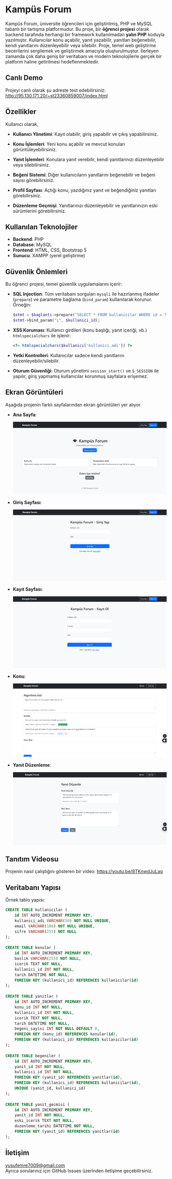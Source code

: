 # Kampüs Forum

Kampüs Forum, üniversite öğrencileri için geliştirilmiş, PHP ve MySQL tabanlı bir tartışma platformudur. Bu proje, bir **öğrenci projesi** olarak backend tarafında herhangi bir framework kullanılmadan **yalın PHP** koduyla yazılmıştır. Kullanıcılar konu açabilir, yanıt yazabilir, yanıtları beğenebilir, kendi yanıtlarını düzenleyebilir veya silebilir. Proje, temel web geliştirme becerilerini sergilemek ve geliştirmek amacıyla oluşturulmuştur. İlerleyen zamanda çok daha geniş bir veritabanı ve modern teknolojilerle gerçek bir platform haline getirilmesi hedeflenmektedir.

## Canlı Demo

Projeyi canlı olarak şu adreste test edebilirsiniz:\
http://95.130.171.20/~st23360859007/index.html

## Özellikler

Kullanıcı olarak,

- **Kullanıcı Yönetimi**: Kayıt olabilir, giriş yapabilir ve çıkış yapabilirsiniz.

- **Konu İşlemleri**: Yeni konu açabilir ve mevcut konuları görüntüleyebilirsiniz.

- **Yanıt İşlemleri**: Konulara yanıt verebilir, kendi yanıtlarınızı düzenleyebilir veya silebilirsiniz.

- **Beğeni Sistemi**: Diğer kullanıcıların yanıtlarını beğenebilir ve beğeni sayısı görebilirsiniz.

- **Profil Sayfası**: Açtığı konu, yazdığınız yanıt ve beğendiğiniz yanıtları görebilirsiniz.

- **Düzenleme Geçmişi**: Yanıtlarınızı düzenleyebilir ve yanıtlarınızın eski sürümlerini görebilirsiniz.

## Kullanılan Teknolojiler

- **Backend**: PHP
- **Database**: MySQL
- **Frontend**: HTML, CSS, Bootstrap 5
- **Sunucu**: XAMPP (yerel geliştirme)

## Güvenlik Önlemleri

Bu öğrenci projesi, temel güvenlik uygulamalarını içerir:

- **SQL Injection**: Tüm veritabanı sorguları `mysqli` ile hazırlanmış ifadeler (`prepare`) ve parametre bağlama (`bind_param`) kullanılarak korunur. Örneğin:

  ```php
  $stmt = $baglanti->prepare("SELECT * FROM kullanicilar WHERE id = ?");
  $stmt->bind_param("i", $kullanici_id);
  ```

- **XSS Koruması**: Kullanıcı girdileri (konu başlığı, yanıt içeriği, vb.) `htmlspecialchars` ile işlenir:

  ```php
  <?= htmlspecialchars($kullanici['kullanici_adi']) ?>
  ```

- **Yetki Kontrolleri**: Kullanıcılar sadece kendi yanıtlarını düzenleyebilir/silebilir.

- **Oturum Güvenliği**: Oturum yönetimi `session_start()` ve `$_SESSION` ile yapılır, giriş yapmamış kullanıcılar korunmuş sayfalara erişemez.

## Ekran Görüntüleri

Aşağıda projenin farklı sayfalarından ekran görüntüleri yer alıyor. 

- **Ana Sayfa**:

  ![Ana Sayfa](screenshots/anasayfa.png)

- **Giriş Sayfası**:

  ![Konu Sayfası](screenshots/giris.png)

- **Kayıt Sayfası**:

  ![Profil Sayfası](screenshots/kayit.png)

- **Konu**:

  ![Yanıt Düzenleme](screenshots/konu.png)

- **Yanıt Düzenleme**:

  ![Yanıt Düzenleme](screenshots/duzenle_yanit.png)

## Tanıtım Videosu

Projenin nasıl çalıştığını gösteren bir video: https://youtu.be/8TKnwdJuLag

## Veritabanı Yapısı

Örnek tablo yapısı:

```sql
CREATE TABLE kullanicilar (
    id INT AUTO_INCREMENT PRIMARY KEY,
    kullanici_adi VARCHAR(50) NOT NULL UNIQUE,
    email VARCHAR(100) NOT NULL UNIQUE,
    sifre VARCHAR(255) NOT NULL
);

CREATE TABLE konular (
    id INT AUTO_INCREMENT PRIMARY KEY,
    baslik VARCHAR(255) NOT NULL,
    icerik TEXT NOT NULL,
    kullanici_id INT NOT NULL,
    tarih DATETIME NOT NULL,
    FOREIGN KEY (kullanici_id) REFERENCES kullanicilar(id)
);

CREATE TABLE yanitlar (
    id INT AUTO_INCREMENT PRIMARY KEY,
    konu_id INT NOT NULL,
    kullanici_id INT NOT NULL,
    icerik TEXT NOT NULL,
    tarih DATETIME NOT NULL,
    begeni_sayisi INT NOT NULL DEFAULT 0,
    FOREIGN KEY (konu_id) REFERENCES konular(id),
    FOREIGN KEY (kullanici_id) REFERENCES kullanicilar(id)
);

CREATE TABLE begeniler (
    id INT AUTO_INCREMENT PRIMARY KEY,
    yanit_id INT NOT NULL,
    kullanici_id INT NOT NULL,
    FOREIGN KEY (yanit_id) REFERENCES yanitlar(id),
    FOREIGN KEY (kullanici_id) REFERENCES kullanicilar(id),
    UNIQUE (yanit_id, kullanici_id)
);

CREATE TABLE yanit_gecmisi (
    id INT AUTO_INCREMENT PRIMARY KEY,
    yanit_id INT NOT NULL,
    eski_icerik TEXT NOT NULL,
    duzenleme_tarihi DATETIME NOT NULL,
    FOREIGN KEY (yanit_id) REFERENCES yanitlar(id)
);
```

## İletişim

yusufemre7009@gmail.com  
Ayrıca sorularınız için GitHub Issues üzerinden iletişime geçebilirsiniz.

